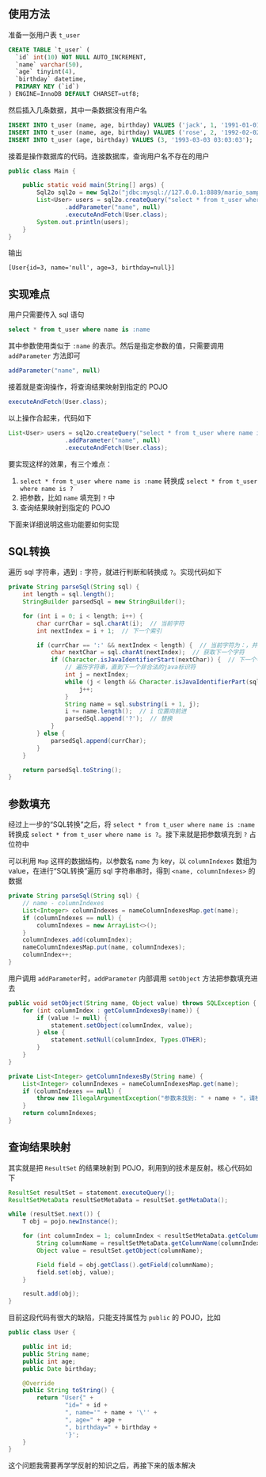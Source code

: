 ## 使用方法

准备一张用户表 `t_user`

```sql
CREATE TABLE `t_user` (
  `id` int(10) NOT NULL AUTO_INCREMENT,
  `name` varchar(50),
  `age` tinyint(4),
  `birthday` datetime,
  PRIMARY KEY (`id`)
) ENGINE=InnoDB DEFAULT CHARSET=utf8;
```

然后插入几条数据，其中一条数据没有用户名

```sql
INSERT INTO t_user (name, age, birthday) VALUES ('jack', 1, '1991-01-01 01:01:01');
INSERT INTO t_user (name, age, birthday) VALUES ('rose', 2, '1992-02-02 02:02:02');
INSERT INTO t_user (age, birthday) VALUES (3, '1993-03-03 03:03:03');
```

接着是操作数据库的代码。连接数据库，查询用户名不存在的用户

```java
public class Main {

    public static void main(String[] args) {
        Sql2o sql2o = new Sql2o("jdbc:mysql://127.0.0.1:8889/mario_sample", "root", "root");
        List<User> users = sql2o.createQuery("select * from t_user where name is :name")
                .addParameter("name", null)
                .executeAndFetch(User.class);
        System.out.println(users);
    }
}
```

输出

```
[User{id=3, name='null', age=3, birthday=null}]
```

## 实现难点

用户只需要传入 sql 语句

```sql
select * from t_user where name is :name
```

其中参数使用类似于 `:name` 的表示。然后是指定参数的值，只需要调用 `addParameter` 方法即可

```java
addParameter("name", null)
```

接着就是查询操作，将查询结果映射到指定的 POJO

```java
executeAndFetch(User.class);
```

以上操作合起来，代码如下

```java
List<User> users = sql2o.createQuery("select * from t_user where name is :name")
                .addParameter("name", null)
                .executeAndFetch(User.class);
```

要实现这样的效果，有三个难点：

1. `select * from t_user where name is :name` 转换成 `select * from t_user where name is ?`
2. 把参数，比如 `name` 填充到 `?` 中
3. 查询结果映射到指定的 POJO

下面来详细说明这些功能要如何实现

## SQL转换

遍历 sql 字符串，遇到 `:` 字符，就进行判断和转换成 `?`。实现代码如下

```java
private String parseSql(String sql) {
    int length = sql.length();
    StringBuilder parsedSql = new StringBuilder();

    for (int i = 0; i < length; i++) {
        char currChar = sql.charAt(i);  // 当前字符
        int nextIndex = i + 1;  // 下一个索引

        if (currChar == ':' && nextIndex < length) {  // 当前字符为：，并且下一个索引不越界
            char nextChar = sql.charAt(nextIndex);  // 获取下一个字符
            if (Character.isJavaIdentifierStart(nextChar)) {  // 下一个字符是合法的java标识符
                // 遍历字符串，直到下一个非合法的java标识符
                int j = nextIndex;
                while (j < length && Character.isJavaIdentifierPart(sql.charAt(j))) {
                    j++;
                }
                String name = sql.substring(i + 1, j);
                i += name.length();  // i 位置向前进
                parsedSql.append('?');  // 替换
            }
        } else {
            parsedSql.append(currChar);
        }
    }

    return parsedSql.toString();
}
```

## 参数填充

经过上一步的“SQL转换”之后，将 `select * from t_user where name is :name` 转换成 `select * from t_user where name is ?`。接下来就是把参数填充到 `?` 占位符中

可以利用 `Map` 这样的数据结构，以参数名 `name` 为 key，以 `columnIndexes` 数组为 value，在进行“SQL转换”遍历 sql 字符串串时，得到 `<name, columnIndexes>` 的数据

```java
private String parseSql(String sql) {
    // name - columnIndexes
    List<Integer> columnIndexes = nameColumnIndexesMap.get(name);
    if (columnIndexes == null) {
        columnIndexes = new ArrayList<>();
    }
    columnIndexes.add(columnIndex);
    nameColumnIndexesMap.put(name, columnIndexes);
    columnIndex++;
}
```

用户调用 `addParameter`时，`addParameter` 内部调用 `setObject` 方法把参数填充进去

```java
public void setObject(String name, Object value) throws SQLException {
    for (int columnIndex : getColumnIndexesBy(name)) {
        if (value != null) {
            statement.setObject(columnIndex, value);
        } else {
            statement.setNull(columnIndex, Types.OTHER);
        }
    }
}

private List<Integer> getColumnIndexesBy(String name) {
    List<Integer> columnIndexes = nameColumnIndexesMap.get(name);
    if (columnIndexes == null) {
        throw new IllegalArgumentException("参数未找到: " + name + "，请检查sql语句");
    }
    return columnIndexes;
}
```

## 查询结果映射

其实就是把 `ResultSet` 的结果映射到 POJO，利用到的技术是反射。核心代码如下

```java
ResultSet resultSet = statement.executeQuery();
ResultSetMetaData resultSetMetaData = resultSet.getMetaData();

while (resultSet.next()) {
    T obj = pojo.newInstance();

    for (int columnIndex = 1; columnIndex < resultSetMetaData.getColumnCount(); columnIndex++) {
        String columnName = resultSetMetaData.getColumnName(columnIndex);
        Object value = resultSet.getObject(columnName);

        Field field = obj.getClass().getField(columnName);
        field.set(obj, value);
    }

    result.add(obj);
}
```

目前这段代码有很大的缺陷，只能支持属性为 `public` 的 POJO，比如

```java
public class User {

    public int id;
    public String name;
    public int age;
    public Date birthday;

    @Override
    public String toString() {
        return "User{" +
                "id=" + id +
                ", name='" + name + '\'' +
                ", age=" + age +
                ", birthday=" + birthday +
                '}';
    }
}
```

这个问题我需要再学学反射的知识之后，再接下来的版本解决